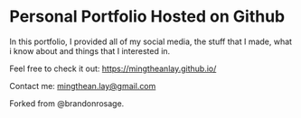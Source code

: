 # Personal Portfolio Hosted on Github

In this portfolio, I provided all of my social media, the stuff that I made, what i know about and things that I interested in.

Feel free to check it out: <https://mingtheanlay.github.io/>

Contact me: <mingthean.lay@gmail.com>

Forked from @brandonrosage.
